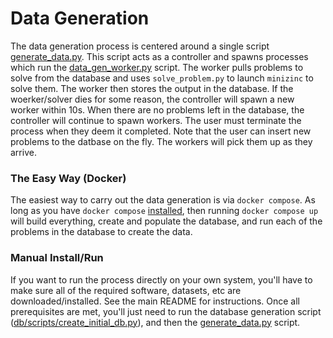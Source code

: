 # Data Generation

The data generation process is centered around a single script [generate_data.py](generate_data.py). This script acts as a controller and spawns processes which run the [data_gen_worker.py](data_gen_worker.py) script. The worker pulls problems to solve from the database and uses `solve_problem.py` to launch `minizinc` to solve them. The worker then stores the output in the database. If the woerker/solver dies for some reason, the controller will spawn a new worker within 10s. When there are no problems left in the database, the controller will continue to spawn workers. The user must terminate the process when they deem it completed. Note that the user can insert new problems to the datbase on the fly. The workers will pick them up as they arrive.


### The Easy Way (Docker)
The easiest way to carry out the data generation is via `docker compose`. As long as you have `docker compose` [installed](https://docs.docker.com/compose/install/), then running `docker compose up` will build everything, create and populate the database, and run each of the problems in the database to create the data.


### Manual Install/Run
If you want to run the process directly on your own system, you'll have to make sure all of the required software, datasets, etc are downloaded/installed. See the main README for instructions. Once all prerequisites are met, you'll just need to run the database generation script ([db/scripts/create_initial_db.py](db/scripts/create_initial_db.py)), and then the [generate_data.py](generate_data.py) script.
